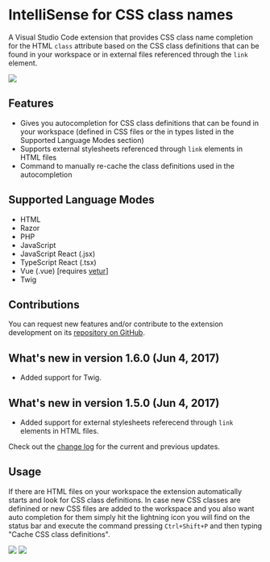 # IntelliSense for CSS class names

A Visual Studio Code extension that provides CSS class name completion for the HTML `class` attribute based on the CSS class definitions that can be found in your workspace or in external files referenced through the `link` element.

![](http://i.imgur.com/5crMfTj.gif)

## Features
* Gives you autocompletion for CSS class definitions that can be found in your workspace (defined in CSS files or the in types listed in the Supported Language Modes section)
* Supports external stylesheets referenced through `link` elements in HTML files
* Command to manually re-cache the class definitions used in the autocompletion

## Supported Language Modes
* HTML
* Razor
* PHP
* JavaScript
* JavaScript React (.jsx)
* TypeScript React (.tsx)
* Vue (.vue) [requires [vetur](https://marketplace.visualstudio.com/items?itemName=octref.vetur)]
* Twig

## Contributions
You can request new features and/or contribute to the extension development on its [repository on GitHub](https://github.com/Zignd/HTML-CSS-Class-Completion/issues).

## What's new in version 1.6.0 (Jun 4, 2017)
* Added support for Twig.

## What's new in version 1.5.0 (Jun 4, 2017)
* Added support for external stylesheets referecend through `link` elements in HTML files.

Check out the [change log](https://github.com/zignd/HTML-CSS-Class-Completion/blob/1.5.0/CHANGELOG.md) for the current and previous updates.

## Usage
If there are HTML files on your workspace the extension automatically starts and look for CSS class definitions. In case new CSS classes are definined or new CSS files are added to the workspace and you also want auto completion for them simply hit the lightning icon you will find on the status bar and execute the command pressing `Ctrl+Shift+P` and then typing "Cache CSS class definitions".

![](http://i.imgur.com/O7NjEUW.gif)
![](http://i.imgur.com/uyiXqMb.gif)
